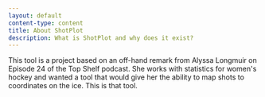 ```yaml
---
layout: default
content-type: content
title: About ShotPlot
description: What is ShotPlot and why does it exist?
---
```


This tool is a project based on an off-hand remark from Alyssa Longmuir on Episode 24 of the Top Shelf podcast. She works with statistics for women's hockey and wanted a tool that would give her the ability to map shots to coordinates on the ice. This is that tool.
